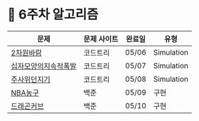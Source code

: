 # 📖 6주차 알고리즘

| 문제                                                         | 문제 사이트 | 완료일 | 유형       |
| ------------------------------------------------------------ | ----------- | :----: | ---------- |
| [2차원바람](./CodeTree_2차원바람.java)                       | 코드트리    | 05/06  | Simulation |
| [십자모양의지속적폭발](./CodeTree_십자모양의지속적폭발.java) | 코드트리    | 05/07  | Simulation |
| [주사위던지기](./CodeTree_주사위던지기.java)                 | 코드트리    | 05/08  | Simulation |
| [NBA농구](./BJ_2852_NBA농구.java)                            | 백준        | 05/09  | 구현       |
| [드래곤커브](./BJ_15685_드래곤커브.java)                     | 백준        | 05/10  | 구현       |
